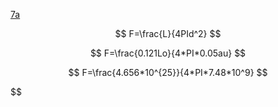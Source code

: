 
[7a](https://www.wolframalpha.com/input/?i=4*PI*%286.957E8%29%5E2*%285.67E-8%29*%283500%5E4%29)

$$ F=\frac{L}{4PId^2} $$

$$ F=\frac{0.121Lo}{4*PI*0.05au} $$

$$ F=\frac{4.656*10^{25}}{4*PI*7.48*10^9} $$


$$
